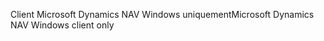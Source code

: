 <span data-ttu-id="5a917-101">Client Microsoft Dynamics NAV Windows uniquement</span><span class="sxs-lookup"><span data-stu-id="5a917-101">Microsoft Dynamics NAV Windows client only</span></span>